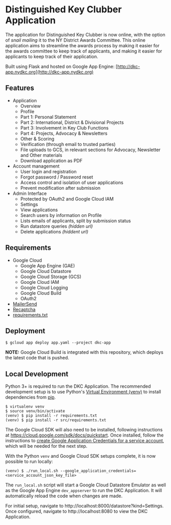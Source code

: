 # Distinguished Key Clubber Application

The application for Distinguished Key Clubber is now online, with the option of _snail mailing_ it to the NY District Awards Committee. This online application aims to streamline the awards process by making it easier for the awards committee to keep track of applicants, and making it easier for applicants to keep track of their application.

Built using Flask and hosted on Google App Engine: [http://dkc-app.nydkc.org](http://dkc-app.nydkc.org)

## Features

- Application
    - Overview
    - Profile
    - Part 1: Personal Statement
    - Part 2: International, District & Divisional Projects
    - Part 3: Involvement in Key Club Functions
    - Part 4: Projects, Advocacy & Newsletters
    - Other & Scoring
    - Verification (through email to trusted parties)
    - File uploads to GCS, in relevant sections for Advocacy, Newsletter and Other materials
    - Download application as PDF
- Account management
    - User login and registration
    - Forgot password / Password reset
    - Access control and isolation of user applications
    - Prevent modification after submission
- Admin Interface
    - Protected by OAuth2 and Google Cloud IAM
    - Settings
    - View applications
    - Search users by information on Profile
    - Lists emails of applicants, split by submission status
    - Run datastore queries _(hidden url)_
    - Delete applications _(hiddent url)_

## Requirements

- Google Cloud
    - Google App Engine (GAE)
    - Google Cloud Datastore
    - Google Cloud Storage (GCS)
    - Google Cloud IAM
    - Google Cloud Logging
    - Google Cloud Build
    - OAuth2
- [MailerSend](https://github.com/mailersend/mailersend-python)
- [Recaptcha](https://www.google.com/recaptcha)
- [requirements.txt](src/requirements.txt)

## Deployment

```console
$ gcloud app deploy app.yaml --project dkc-app
```

**NOTE:** Google Cloud Build is integrated with this repository, which deploys the latest code that is pushed.

## Local Development

Python 3+ is required to run the DKC Application. The recommended development setup is to use Python's [Virtual Environment (venv)](https://docs.python.org/3/library/venv.html) to install dependencies from [pip](https://pypi.org/project/pip/).

```console
$ virtualenv venv
$ source venv/bin/activate
(venv) $ pip install -r requirements.txt
(venv) $ pip install -r src/requirements.txt
```

The Google Cloud SDK will also need to be installed, following instructions at https://cloud.google.com/sdk/docs/quickstart. Once installed, follow the instructions to [create Google Application Credentials for a service account](https://cloud.google.com/iam/docs/keys-create-delete#creating), which will be needed for the next step.

With the Python `venv` and Google Cloud SDK setups complete, it is now possible to run locally:

```console
(venv) $ ./run_local.sh --google_application_credentials=<service_account_json_key_file>
```

The `run_local.sh` script will start a Google Cloud Datastore Emulator as well as the Google App Engine `dev_appserver` to run the DKC Application. It will automatically reload the code when changes are made.

For initial setup, navigate to http://localhost:8000/datastore?kind=Settings. Once configured, navigate to http://localhost:8080 to view the DKC Application.

